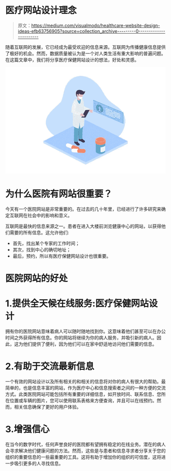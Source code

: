 # 医疗网站设计理念

> 原文：<https://medium.com/visualmodo/healthcare-website-design-ideas-efb63756905?source=collection_archive---------0----------------------->

随着互联网的发展，它已经成为最受欢迎的信息来源。互联网为传播健康信息提供了极好的机会。然而，数据质量被认为是一个对人类生活有重大影响的普遍问题。在这篇文章中，我们将分享医疗保健网站设计的想法，好处和灵感。

![](img/9e6e8b27c5444036b6478eb692255518.png)

# 为什么医院有网站很重要？

今天有一个医院网站是非常重要的。在过去的几十年里，已经进行了许多研究来确定互联网在社会中的影响和意义。

互联网是最快的信息来源之一。患者在进入大楼前浏览健康中心的网站，以获得他们需要的所有信息。这允许他们:

*   首先，找出某个专家的工作时间；
*   其次，找到中心的确切地址；
*   最后，预约，所以有医疗保健网站设计也很重要。

# 医院网站的好处

# 1.提供全天候在线服务:医疗保健网站设计

拥有你的医院网站意味着病人可以随时随地找到你。这意味着他们甚至可以在办公时间之外获得所有信息。你的网站将继续为你的病人服务，并吸引新的病人。因此，这为他们提供了便利，因为他们可以在家中舒适地访问他们需要的信息。

# 2.有助于交流最新信息

一个有效的网站设计以及所有相关的和相关的信息将对你的病人有很大的帮助。最简单的，也是信息丰富的网站，作为医疗中心和信息搜索者之间的一种方便的交流方式。此类医院网站可能包括所有重要的详细信息，如开放时间、联系信息、您所在位置或车辆的图片，您可以使用联系表格来方便查询，并且可以在线预约。然而，相关信息确保了更好的用户体验。

# 3.增强信心

在当今的数字时代，任何声誉良好的医院都有望拥有稳定的在线业务。潜在的病人会寻求解决他们健康问题的方法。然而，这些是与患者和信息寻求者分享关于您的组织的重要信息的一些最重要的工具。这将有助于增加你的组织的可信度，这将进一步吸引更多的人寻找信息。